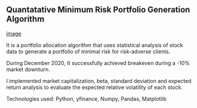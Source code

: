 ## Quantatative Minimum Risk Portfolio Generation Algorithm
[image](https://user-images.githubusercontent.com/97857205/158243407-1bc8ef94-b2b3-4a4d-9125-06c4a463e6e1.png)

It is a portfolio allocation algorithm that uses statistical analysis of stock data to generate a portfolio of minimal risk for risk-adverse clients.

During December 2020, It successfully achieved breakeven during a -10% market downturn.

I implemented market capitalization, beta, standard deviation and expected return analysis to evaluate the expected relative volatility of each stock.

Technologies used: Python, yfinance, Numpy, Pandas, Matplotlib

